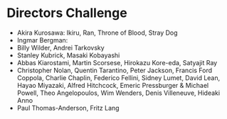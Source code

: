 # Directors Challenge

- Akira Kurosawa: Ikiru, Ran, Throne of Blood, Stray Dog
- Ingmar Bergman:
- Billy Wilder, Andrei Tarkovsky
- Stanley Kubrick, Masaki Kobayashi
- Abbas Kiarostami, Martin Scorsese, Hirokazu Kore-eda, Satyajit Ray
- Christopher Nolan, Quentin Tarantino, Peter Jackson, Francis Ford Coppola, Charlie Chaplin, Federico Fellini, Sidney Lumet, David Lean, Hayao Miyazaki, Alfred Hitchcock, Emeric Pressburger & Michael Powell, Theo Angelopoulos, Wim Wenders, Denis Villeneuve, Hideaki Anno
- Paul Thomas-Anderson, Fritz Lang